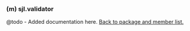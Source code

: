 ### (m) sjl.validator
@todo - Added documentation here.
[Back to package and member list.](#packages-and-members)
